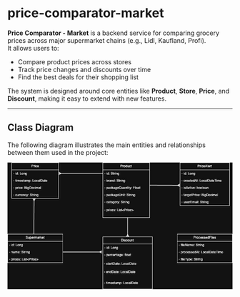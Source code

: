 # price-comparator-market

**Price Comparator - Market** is a backend service for comparing grocery prices across major supermarket chains (e.g., Lidl, Kaufland, Profi).  
It allows users to:

- Compare product prices across stores
- Track price changes and discounts over time
- Find the best deals for their shopping list

The system is designed around core entities like **Product**, **Store**, **Price**, and **Discount**, making it easy to extend with new features.

---

## Class Diagram

The following diagram illustrates the main entities and relationships between them used in the project:

![Class Diagram](docs/images/class-diagram.drawio.png)
